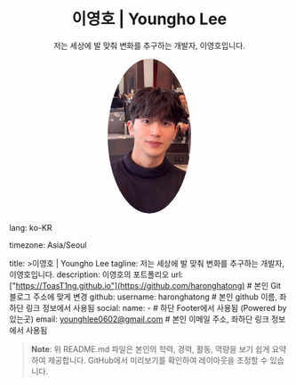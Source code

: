 <h1 align="center">이영호 | Youngho Lee</h1>
<p align="center">저는 세상에 발 맞춰 변화를 추구하는 개발자, 이영호입니다.</p>

<div align="center">
  <img src="https://github.com/haronghatong/haronghatong/blob/main/%EC%96%BC%EA%B5%B4.jpg" alt="Profile Picture" width="150" style="border-radius:50%;">
</div>

lang: ko-KR   


timezone: Asia/Seoul  

title: >이영호 | Youngho Lee
tagline: 저는 세상에 발 맞춰 변화를 추구하는 개발자, 이영호입니다. 
description: 
  이영호의 포트폴리오
url: ["https://ToasT1ng.github.io"](https://github.com/haronghatong)  # 본인 Git 블로그 주소에 맞게 변경
github:
  username: haronghatong # 본인 github 이름, 좌하단 링크 정보에서 사용됨
social:
  name: - # 하단 Footer에서 사용됨 (Powered by 있는곳)
  email: younghlee0602@gmail.com # 본인 이메일 주소, 좌하단 링크 정보에서 사용됨

> **Note**: 위 README.md 파일은 본인의 학력, 경력, 활동, 역량을 보기 쉽게 요약하여 제공합니다. GitHub에서 미리보기를 확인하여 레이아웃을 조정할 수 있습니다.
